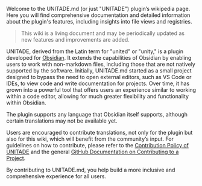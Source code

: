 Welcome to the UNITADE.md (or just "UNITADE") plugin’s wikipedia page. Here you will find comprehensive documentation and detailed information about the plugin's features, including insights into file views and registries.

> This wiki is a living document and may be periodically updated as new features and improvements are added.

UNITADE, derived from the Latin term for "united" or "unity," is a plugin developed for [Obsidian](https://obsidian.md). It extends the capabilities of Obsidian by enabling users to work with non-markdown files, including those that are not natively supported by the software. Initially, UNITADE.md started as a small project designed to bypass the need to open external editors, such as VS Code or IDEs, to view code and write documentation for projects. Over time, it has grown into a powerful tool that offers users an experience similar to working within a code editor, allowing for much greater flexibility and functionality within Obsidian.

The plugin supports any language that Obsidian itself supports, although certain translations may not be available yet.

Users are encouraged to contribute translations, not only for the plugin but also for this wiki, which will benefit from the community’s input. For guidelines on how to contribute, please refer to the [Contribution Policy of UNITADE](https://github.com/Falcion/UNITADE.md/blob/main/.github/CONTRIBUTING.md) and the general [GitHub Documentation on Contributing to a Project](https://docs.github.com/en/get-started/exploring-projects-on-github/contributing-to-a-project).

By contributing to UNITADE.md, you help build a more inclusive and comprehensive experience for all users.
